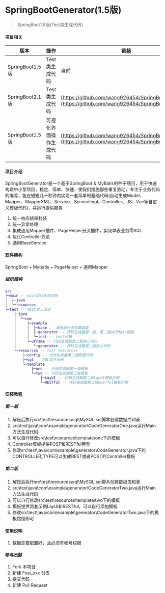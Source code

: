 # SpringBootGenerator(1.5版)

> SpringBoot1.5版(Test类生成代码)

#### 项目相关

版本 | 操作 | 链接
----|------|----
SpringBoot1.5版 | Test类生成代码  | 当前
SpringBoot2.1版 | Test类生成代码  | [https://github.com/wang926454/SpringBootGenerator](https://github.com/wang926454/SpringBootGenerator)
SpringBoot1.5版 | 可视化界面操作生成代码  | [https://github.com/wang926454/SpringBootGenerator](https://github.com/wang926454/SpringBootGenerator)

#### 项目介绍

SpringBootGenerator是一个基于SpringBoot & MyBatis的种子项目，用于快速构建中小型项目，稳定、简单、快速，使我们摆脱那些重复劳动，专注于业务代码的编写，能在短短几十秒钟内实现一套简单的基础代码(自动生成Model、Mapper、MapperXML、Service、ServiceImpl、Controller、JS、Vue等自定义模板代码)，并运行提供服务

1. 统一响应结果封装
2. 统一异常处理
3. 集成通用Mapper插件、PageHelper分页插件，实现单表业务零SQL
4. 优化Controller方法
5. 通用BaseService

#### 软件架构

SpringBoot + Mybatis + PageHelper + 通用Mapper

##### 组织结构

``` lua
src
├─main -- main运行主体代码
│  ├─java
│  └─resources
└─test -- test单元测试
    ├─java
    │  └─com
    │     ├─example
    │     │  ├─base -- 通用单元测试基础类
    │     │  ├─generator -- 代码生成器第一版，第二版执行Main函数
    │     │  └─test -- test代码
    │     └─uframe -- 代码生成器第二版核心代码
    │        └─generator -- 代码生成器第二版核心代码
    └─resources -- test resources
        ├─config -- 代码生成器第二版配置代码
        ├─sql -- SQL文件示例
        └─template
            ├─one -- 代码生成器第一版模板
            └─two -- 代码生成器第二版模板
                ├─LayUI -- 代码生成器第二版LayUI模板示例
                └─RESTful -- 代码生成器第二版RESTful模板示例
```

#### 安装教程

##### 第一版

1. 解压后执行src\test\resources\sql\MySQL.sql脚本创建数据库和表
2. src\test\java\com\example\generator\CodeGeneratorOne.java运行Main方法生成代码
3. 可以自行修改src\test\resources\template\one下的模板
4. Controller模板提供POST和RESTful两套
5. 修改src\test\java\com\example\generator\CodeGenerator.java下的CONTROLLER_TYPE可以生成REST或者POST的Controller模板

##### 第二版

1. 解压后执行src\test\resources\sql\MySQL.sql脚本创建数据库和表
2. src\test\java\com\example\generator\CodeGeneratorTwo.java运行Main方法生成代码
3. 可以自行修改src\test\resources\template\two下的模板
4. 模板提供两套示例LayUI和RESTful，可以自行添加模板
5. 修改src\test\java\com\example\generator\CodeGeneratorTwo.java下的模板路径即可

#### 使用说明

1. 数据库要配置好，且必须有帐号权限

#### 参与贡献

1. Fork 本项目
2. 新建 Feat_xxx 分支
3. 提交代码
4. 新建 Pull Request